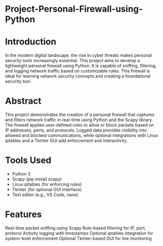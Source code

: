# Project-Personal-Firewall-using-Python
# Introduction
In the modern digital landscape, the rise in cyber threats makes personal security tools increasingly essential. This project aims to develop a lightweight personal firewall using Python. It is capable of sniffing, filtering, and logging network traffic based on customizable rules. This firewall is ideal for learning network security concepts and creating a foundational security tool.
# Abstract
This project demonstrates the creation of a personal firewall that captures and filters network traffic in real-time using Python and the Scapy library. The firewall applies user-defined rules to allow or block packets based on IP addresses, ports, and protocols. Logged data provides visibility into allowed and blocked communications, while optional integrations with Linux iptables and a Tkinter GUI add enforcement and interactivity.
# Tools Used
- Python 3
- Scapy (pip install scapy)
- Linux iptables (for enforcing rules)
- Tkinter (for optional GUI interface)
- Text editor (e.g., VS Code, nano)
# Features
Real-time packet sniffing using Scapy
Rule-based filtering for IP, port, protocol
Activity logging with timestamps
Optional iptables integration for system-level enforcement
Optional Tkinter-based GUI for live monitoring
